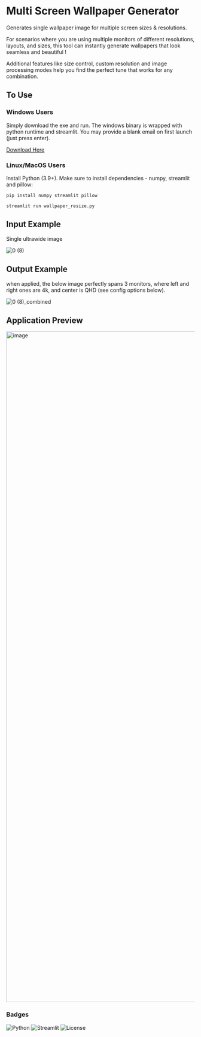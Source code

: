 # Multi Screen Wallpaper Generator
Generates single wallpaper image for multiple screen sizes & resolutions.

For scenarios where you are using multiple monitors of different resolutions, layouts, and sizes, this tool can instantly generate wallpapers that look seamless and beautiful !

Additional features like size control, custom resolution and image processing modes help you find the perfect tune that works for any combination.

## To Use
### Windows Users
Simply download the exe and run. The windows binary is wrapped with python runtime and streamlit. You may provide a blank email on first launch (just press enter).

[Download Here](https://github.com/send-me-a-ticket/multi-screen-wallpaper-generator/releases/tag/pre-release)

### Linux/MacOS Users
Install Python (3.9+). Make sure to install dependencies - numpy, streamlit and pillow:

```pip install numpy streamlit pillow```

```streamlit run wallpaper_resize.py```

## Input Example
Single ultrawide image

![0 (8)](https://github.com/user-attachments/assets/9c48a5fe-d5d0-40e6-80bc-139aa77886f5)


## Output Example
when applied, the below image perfectly spans 3 monitors, where left and right ones are 4k, and center is QHD (see config options below).

![0 (8)_combined](https://github.com/user-attachments/assets/7acbf1be-4e2e-4517-9610-d235eadb550b)

## Application Preview
<img width="918" height="1791" alt="image" src="https://github.com/user-attachments/assets/e6444462-bd88-4b1d-8439-070e86002e9e" />

### Badges
![Python](https://img.shields.io/badge/python-3.9+-blue)
![Streamlit](https://img.shields.io/badge/built%20with-Streamlit-orange)
![License](https://img.shields.io/github/license/send-me-a-ticket/multi-screen-wallpaper-generator)
